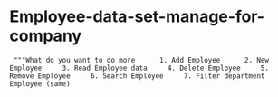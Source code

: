 # Employee-data-set-manage-for-company
     """What do you want to do more      1. Add Employee      2. New Employee     3. Read Employee data     4. Delete Employee     5. Remove Employee     6. Search Employee     7. Filter department Employee (same)
